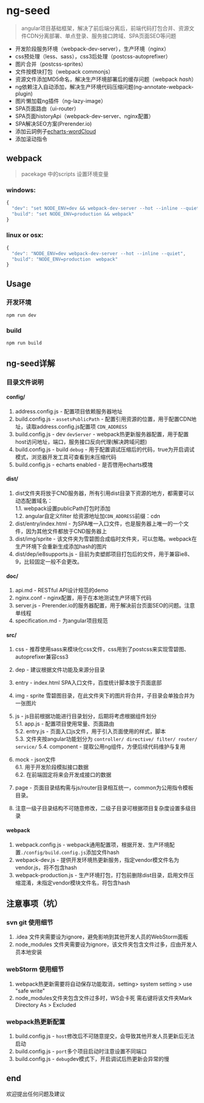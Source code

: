 # ng-seed
> angular项目基础框架，解决了前后端分离后，前端代码打包合并、资源文件CDN分离部署、单点登录、服务接口跨域、SPA页面SEO等问题    

- 开发阶段服务环境（webpack-dev-server），生产环境（nginx）
- css预处理（less、sass），css3后处理（postcss-autoprefixer）
- 图片合并（postcss-sprites）
- 文件按模块打包（webpack commonjs）
- 资源文件添加MD5命名，解决生产环境部署后的缓存问题（webpack *hash*）
- ng依赖注入自动添加，解决生产环境代码压缩问题(ng-annotate-webpack-plugin)
- 图片懒加载ng插件（ng-lazy-image）
- SPA页面路由（ui-router）
- SPA页面historyApi（webpack-dev-server、nginx配置）
- SPA解决SEO方案(Prerender.io)
- 添加云詞例子[echarts-wordCloud](https://github.com/ecomfe/echarts-wordcloud)
- 添加滚动指令

## webpack
> pacekage 中的scripts 设置环境变量

### windows:
``` javascript
{ 
  "dev": "set NODE_ENV=dev && webpack-dev-server --hot --inline --quiet",
  "build": "set NODE_ENV=production && webpack"
}
```

### linux or osx:

``` javascript
{
  "dev": "NODE_ENV=dev webpack-dev-server --hot --inline --quiet",
  "build": "NODE_ENV=production  webpack"
}
```
## Usage
### 开发环境 
`npm run dev`

### build
`npm run build`

## ng-seed详解

### 目录文件说明

#### config/
1. address.config.js - 配置项目依赖服务器地址
2. build.config.js - `assetsPublicPath` - 配置引用资源的位置，用于配置CDN地址，读取address.config.js配置项 `CDN_ADDRESS`
3. build.config.js - dev `devServer` - webpack热更新服务器配置，用于配置host访问地址，端口，服务接口反向代理(解决跨域问题)
4. build.config.js - build `debug` - 用于配置调试压缩后的代码，true为开启调试模式，浏览器开发工具可查看到未压缩代码
5. build.config.js - echarts enabled - 是否啓用echarts模塊

#### dist/
1. dist文件夹将放于CND服务器，所有引用dist目录下资源的地方，都需要可以动态配置域名：  
1.1. webpack设置publicPath打包时添加  
1.2. angular自定义filter 给资源地址加`CDN_ADDRESS`前缀：cdn  
2. dist/entry/index.html - 为SPA唯一入口文件，也是服务器上唯一的一个文件，因为其他文件都放于CND服务器上
3. dist/img/sprite - 该文件夹为雪碧图合成临时文件夹，可以忽略。webpack在生产环境下会重新生成添加hash的图片
4. dist/dep/ie8supports.js - 目前为卖塑郎项目打包后的文件，用于兼容ie8、9，比较固定一般不会更改。

#### doc/
1. api.md - RESTful API设计规范的demo
2. nginx.conf - nginx配置，用于在本地测试生产环境下代码
3. server.js - Prerender.io的服务器配置，用于解决前台页面SEO的问题。注意单线程
4. specification.md - 为angular项目规范

#### src/
1. css - 推荐使用sass来模块化css文件，css用到了postcss来实现雪碧图、autoprefixer兼容css3
2. dep - 建议根据文件功能及来源分目录
3. entry - index.html SPA入口文件，百度统计脚本放于页面底部
4. img - sprite 雪碧图目录，在此文件夹下的图片将合并，子目录会单独合并为一张图片
5. js - js目前根据功能进行目录划分，后期将考虑根据组件划分    
5.1. app.js - 配置项目使用常量、页面路由    
5.2. entry.js - 页面入口js文件，用于引入页面使用的样式，脚本   
5.3. 文件夹按angular功能划分为 `controller/ directive/ filter/ router/ service/`
5.4. component - 提取公用ng组件，方便后续代码维护与复用

6. mock - json文件  
6.1. 用于开发阶段模拟接口数据  
6.2. 在前端固定将来会开发成接口的数据  
7. page - 页面目录结构需与js/router目录相互统一，common为公用指令模板目录。
8. 注意一级子目录结构不可随意修改，二级子目录可根据项目复杂度设置多级目录

#### webpack
1. webpack.config.js - webpack通用配置项，根据开发、生产环境配置`./config/build.config.js`添加文件hash
2. webpack-dev.js - 提供开发环境热更新服务，指定vendor模文件名为vendor.js，将不包含hash
3. webpack-production.js - 生产环境打包，打包前删除dist目录，启用文件压缩混淆，未指定vendor模块文件名，将包含hash  

## 注意事项（坑）
### svn git 使用细节
1. .idea 文件夹需要设为ignore，避免影响到其他开发人员的WebStorm面板
2. node_modules 文件夹需要设为ignore，该文件夹包含文件过多，应由开发人员本地安装

### webStorm 使用细节
1. webpack热更新需要将自动保存功能取消，setting> system setting > use "safe write"
2. node_modules文件夹包含文件过多时，WS会卡死 需右键将该文件夹Mark Directory As > Excluded

### webpack热更新配置
1. build.config.js - `host`修改后不可随意提交，会导致其他开发人员更新后无法启动
2. build.config.js - `port`多个项目启动时注意设置不同端口
3. build.config.js - `debug`dev模式下，开启调试后热更新会异常的慢

## end
欢迎提出任何问题及建议
